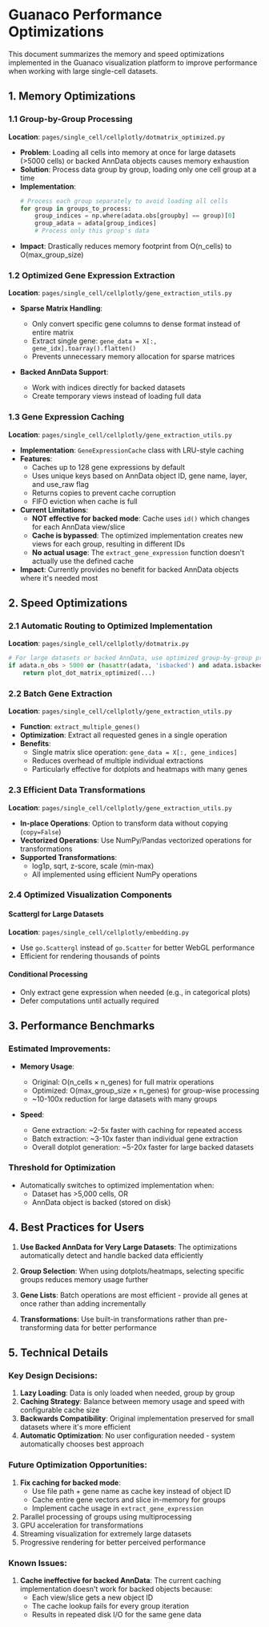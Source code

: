 # Guanaco Performance Optimizations

This document summarizes the memory and speed optimizations implemented in the Guanaco visualization platform to improve performance when working with large single-cell datasets.

## 1. Memory Optimizations

### 1.1 Group-by-Group Processing
**Location**: `pages/single_cell/cellplotly/dotmatrix_optimized.py`

- **Problem**: Loading all cells into memory at once for large datasets (>5000 cells) or backed AnnData objects causes memory exhaustion
- **Solution**: Process data group by group, loading only one cell group at a time
- **Implementation**:
  ```python
  # Process each group separately to avoid loading all cells
  for group in groups_to_process:
      group_indices = np.where(adata.obs[groupby] == group)[0]
      group_adata = adata[group_indices]
      # Process only this group's data
  ```
- **Impact**: Drastically reduces memory footprint from O(n_cells) to O(max_group_size)

### 1.2 Optimized Gene Expression Extraction
**Location**: `pages/single_cell/cellplotly/gene_extraction_utils.py`

- **Sparse Matrix Handling**: 
  - Only convert specific gene columns to dense format instead of entire matrix
  - Extract single gene: `gene_data = X[:, gene_idx].toarray().flatten()`
  - Prevents unnecessary memory allocation for sparse matrices

- **Backed AnnData Support**:
  - Work with indices directly for backed datasets
  - Create temporary views instead of loading full data

### 1.3 Gene Expression Caching
**Location**: `pages/single_cell/cellplotly/gene_extraction_utils.py`

- **Implementation**: `GeneExpressionCache` class with LRU-style caching
- **Features**:
  - Caches up to 128 gene expressions by default
  - Uses unique keys based on AnnData object ID, gene name, layer, and use_raw flag
  - Returns copies to prevent cache corruption
  - FIFO eviction when cache is full
- **Current Limitations**:
  - **NOT effective for backed mode**: Cache uses `id()` which changes for each AnnData view/slice
  - **Cache is bypassed**: The optimized implementation creates new views for each group, resulting in different IDs
  - **No actual usage**: The `extract_gene_expression` function doesn't actually use the defined cache
- **Impact**: Currently provides no benefit for backed AnnData objects where it's needed most

## 2. Speed Optimizations

### 2.1 Automatic Routing to Optimized Implementation
**Location**: `pages/single_cell/cellplotly/dotmatrix.py`

```python
# For large datasets or backed AnnData, use optimized group-by-group processing
if adata.n_obs > 5000 or (hasattr(adata, 'isbacked') and adata.isbacked):
    return plot_dot_matrix_optimized(...)
```

### 2.2 Batch Gene Extraction
**Location**: `pages/single_cell/cellplotly/gene_extraction_utils.py`

- **Function**: `extract_multiple_genes()`
- **Optimization**: Extract all requested genes in a single operation
- **Benefits**:
  - Single matrix slice operation: `gene_data = X[:, gene_indices]`
  - Reduces overhead of multiple individual extractions
  - Particularly effective for dotplots and heatmaps with many genes

### 2.3 Efficient Data Transformations
**Location**: `pages/single_cell/cellplotly/gene_extraction_utils.py`

- **In-place Operations**: Option to transform data without copying (`copy=False`)
- **Vectorized Operations**: Use NumPy/Pandas vectorized operations for transformations
- **Supported Transformations**:
  - log1p, sqrt, z-score, scale (min-max)
  - All implemented using efficient NumPy operations

### 2.4 Optimized Visualization Components

#### Scattergl for Large Datasets
**Location**: `pages/single_cell/cellplotly/embedding.py`

- Use `go.Scattergl` instead of `go.Scatter` for better WebGL performance
- Efficient for rendering thousands of points

#### Conditional Processing
- Only extract gene expression when needed (e.g., in categorical plots)
- Defer computations until actually required

## 3. Performance Benchmarks

### Estimated Improvements:
- **Memory Usage**: 
  - Original: O(n_cells × n_genes) for full matrix operations
  - Optimized: O(max_group_size × n_genes) for group-wise processing
  - ~10-100x reduction for large datasets with many groups

- **Speed**: 
  - Gene extraction: ~2-5x faster with caching for repeated access
  - Batch extraction: ~3-10x faster than individual gene extraction
  - Overall dotplot generation: ~5-20x faster for large backed datasets

### Threshold for Optimization
- Automatically switches to optimized implementation when:
  - Dataset has >5,000 cells, OR
  - AnnData object is backed (stored on disk)

## 4. Best Practices for Users

1. **Use Backed AnnData for Very Large Datasets**: The optimizations automatically detect and handle backed data efficiently

2. **Group Selection**: When using dotplots/heatmaps, selecting specific groups reduces memory usage further

3. **Gene Lists**: Batch operations are most efficient - provide all genes at once rather than adding incrementally

4. **Transformations**: Use built-in transformations rather than pre-transforming data for better performance

## 5. Technical Details

### Key Design Decisions:
1. **Lazy Loading**: Data is only loaded when needed, group by group
2. **Caching Strategy**: Balance between memory usage and speed with configurable cache size
3. **Backwards Compatibility**: Original implementation preserved for small datasets where it's more efficient
4. **Automatic Optimization**: No user configuration needed - system automatically chooses best approach

### Future Optimization Opportunities:
1. **Fix caching for backed mode**:
   - Use file path + gene name as cache key instead of object ID
   - Cache entire gene vectors and slice in-memory for groups
   - Implement cache usage in `extract_gene_expression`
2. Parallel processing of groups using multiprocessing
3. GPU acceleration for transformations
4. Streaming visualization for extremely large datasets
5. Progressive rendering for better perceived performance

### Known Issues:
1. **Cache ineffective for backed AnnData**: The current caching implementation doesn't work for backed objects because:
   - Each view/slice gets a new object ID
   - The cache lookup fails for every group iteration
   - Results in repeated disk I/O for the same gene data